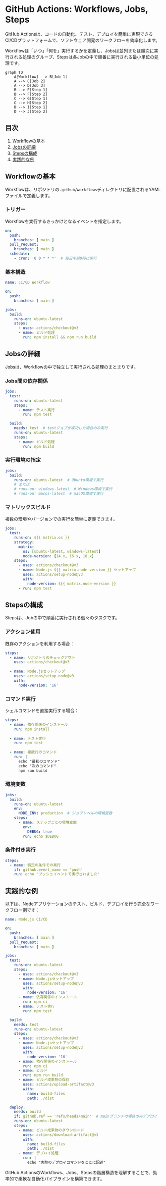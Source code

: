 # GitHub Actions: Workflows, Jobs, Steps

GitHub Actionsは、コードの自動化、テスト、デプロイを簡単に実現できるCI/CDプラットフォームで、ソフトウェア開発のワークフローを効率化します。

Workflowは「いつ」「何を」実行するかを定義し、Jobsは並列または順次に実行される処理のグループ、Stepsは各Jobの中で順番に実行される最小単位の処理です。

```mermaid
graph TD
    A[Workflow] --> B[Job 1]
    A --> C[Job 2]
    A --> D[Job 3]
    B --> E[Step 1]
    B --> F[Step 2]
    C --> G[Step 1]
    C --> H[Step 2]
    D --> I[Step 1]
    D --> J[Step 2]
```

## 目次
1. [Workflowの基本](#workflowの基本)
2. [Jobsの詳細](#jobsの詳細)
3. [Stepsの構成](#stepsの構成)
4. [実践的な例](#実践的な例)

## Workflowの基本

Workflowは、リポジトリの`.github/workflows`ディレクトリに配置されるYAMLファイルで定義します。

### トリガー

Workflowを実行するきっかけとなるイベントを指定します。

```yaml
on:
  push:
    branches: [ main ]
  pull_request:
    branches: [ main ]
  schedule:
    - cron: '0 0 * * *'  # 毎日午前0時に実行
```

### 基本構造

```yaml
name: CI/CD Workflow

on:
  push:
    branches: [ main ]

jobs:
  build:
    runs-on: ubuntu-latest
    steps:
      - uses: actions/checkout@v3
      - name: ビルド処理
        run: npm install && npm run build
```

## Jobsの詳細

Jobsは、Workflowの中で独立して実行される処理のまとまりです。

### Jobs間の依存関係

```yaml
jobs:
  test:
    runs-on: ubuntu-latest
    steps:
      - name: テスト実行
        run: npm test

  build:
    needs: test  # testジョブが成功した場合のみ実行
    runs-on: ubuntu-latest
    steps:
      - name: ビルド処理
        run: npm build
```

### 実行環境の指定

```yaml
jobs:
  build:
    runs-on: ubuntu-latest  # Ubuntu環境で実行
    # または
    # runs-on: windows-latest  # Windows環境で実行
    # runs-on: macos-latest  # macOS環境で実行
```

### マトリックスビルド

複数の環境やバージョンでの実行を簡単に定義できます。

```yaml
jobs:
  test:
    runs-on: ${{ matrix.os }}
    strategy:
      matrix:
        os: [ubuntu-latest, windows-latest]
        node-version: [14.x, 16.x, 18.x]
    steps:
      - uses: actions/checkout@v3
      - name: Node.js ${{ matrix.node-version }} セットアップ
        uses: actions/setup-node@v3
        with:
          node-version: ${{ matrix.node-version }}
      - run: npm test
```

## Stepsの構成

Stepsは、Jobの中で順番に実行される個々のタスクです。

### アクション使用

既存のアクションを利用する場合：

```yaml
steps:
  - name: リポジトリのチェックアウト
    uses: actions/checkout@v3
  
  - name: Node.jsセットアップ
    uses: actions/setup-node@v3
    with:
      node-version: '16'
```

### コマンド実行

シェルコマンドを直接実行する場合：

```yaml
steps:
  - name: 依存関係のインストール
    run: npm install
  
  - name: テスト実行
    run: npm test
  
  - name: 複数行のコマンド
    run: |
      echo "最初のコマンド"
      echo "次のコマンド"
      npm run build
```

### 環境変数

```yaml
jobs:
  build:
    runs-on: ubuntu-latest
    env:
      NODE_ENV: production  # ジョブレベルの環境変数
    steps:
      - name: ステップごとの環境変数
        env:
          DEBUG: true
        run: echo $DEBUG
```

### 条件付き実行

```yaml
steps:
  - name: 特定の条件での実行
    if: github.event_name == 'push'
    run: echo "プッシュイベントで実行されました"
```

## 実践的な例

以下は、Nodeアプリケーションのテスト、ビルド、デプロイを行う完全なワークフロー例です：

```yaml
name: Node.js CI/CD

on:
  push:
    branches: [ main ]
  pull_request:
    branches: [ main ]

jobs:
  test:
    runs-on: ubuntu-latest
    steps:
      - uses: actions/checkout@v3
      - name: Node.jsセットアップ
        uses: actions/setup-node@v3
        with:
          node-version: '16'
      - name: 依存関係のインストール
        run: npm ci
      - name: テスト実行
        run: npm test

  build:
    needs: test
    runs-on: ubuntu-latest
    steps:
      - uses: actions/checkout@v3
      - name: Node.jsセットアップ
        uses: actions/setup-node@v3
        with:
          node-version: '16'
      - name: 依存関係のインストール
        run: npm ci
      - name: ビルド
        run: npm run build
      - name: ビルド成果物の保存
        uses: actions/upload-artifact@v3
        with:
          name: build-files
          path: ./dist

  deploy:
    needs: build
    if: github.ref == 'refs/heads/main'  # mainブランチの場合のみデプロイ
    runs-on: ubuntu-latest
    steps:
      - name: ビルド成果物のダウンロード
        uses: actions/download-artifact@v3
        with:
          name: build-files
          path: ./dist
      - name: デプロイ処理
        run: |
          echo "実際のデプロイコマンドをここに記述"
```

GitHub ActionsのWorkflows、Jobs、Stepsの階層構造を理解することで、効率的で柔軟な自動化パイプラインを構築できます。
